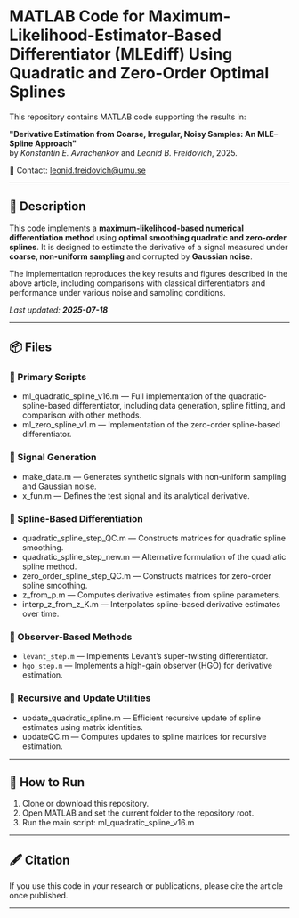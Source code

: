 # MATLAB Code for Maximum-Likelihood-Estimator-Based Differentiator (MLEdiff) Using Quadratic and Zero-Order Optimal Splines

This repository contains MATLAB code supporting the results in:

**"Derivative Estimation from Coarse, Irregular, Noisy Samples: An MLE–Spline Approach"**  
by *Konstantin E. Avrachenkov* and *Leonid B. Freidovich*, 2025.

📧 Contact: [leonid.freidovich@umu.se](mailto:leonid.freidovich@umu.se)

---

## 📄 Description

This code implements a **maximum-likelihood-based numerical differentiation method** using **optimal smoothing quadratic and zero-order splines**. It is designed to estimate the derivative of a signal measured under **coarse, non-uniform sampling** and corrupted by **Gaussian noise**.

The implementation reproduces the key results and figures described in the above article, including comparisons with classical differentiators and performance under various noise and sampling conditions.

_Last updated: **2025-07-18**_

---

## 📦 Files

### 🔹 Primary Scripts
- ml_quadratic_spline_v16.m — Full implementation of the quadratic-spline-based differentiator, including data generation, spline fitting, and comparison with other methods.
- ml_zero_spline_v1.m — Implementation of the zero-order spline-based differentiator.

### 🔹 Signal Generation
- make_data.m — Generates synthetic signals with non-uniform sampling and Gaussian noise.
- x_fun.m — Defines the test signal and its analytical derivative.

### 🔹 Spline-Based Differentiation
- quadratic_spline_step_QC.m — Constructs matrices for quadratic spline smoothing.
- quadratic_spline_step_new.m — Alternative formulation of the quadratic spline method.
- zero_order_spline_step_QC.m — Constructs matrices for zero-order spline smoothing.
- z_from_p.m — Computes derivative estimates from spline parameters.
- interp_z_from_z_K.m — Interpolates spline-based derivative estimates over time.

### 🔹 Observer-Based Methods
- `levant_step.m` — Implements Levant’s super-twisting differentiator.
- `hgo_step.m` — Implements a high-gain observer (HGO) for derivative estimation.

### 🔹 Recursive and Update Utilities
- update_quadratic_spline.m — Efficient recursive update of spline estimates using matrix identities.
- updateQC.m — Computes updates to spline matrices for recursive estimation.

---

## 🚀 How to Run

1. Clone or download this repository.
2. Open MATLAB and set the current folder to the repository root.
3. Run the main script:   ml_quadratic_spline_v16.m
  

---

## 🖋 Citation

If you use this code in your research or publications, please cite the article once published.

---
